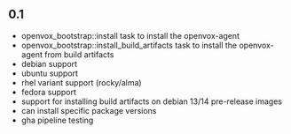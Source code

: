 ## 0.1

* openvox_bootstrap::install task to install the openvox-agent
* openvox_bootstrap::install_build_artifacts task to install the
  openvox-agent from build artifacts
* debian support
* ubuntu support
* rhel variant support (rocky/alma)
* fedora support
* support for installing build artifacts on debian 13/14 pre-release
  images
* can install specific package versions
* gha pipeline testing
